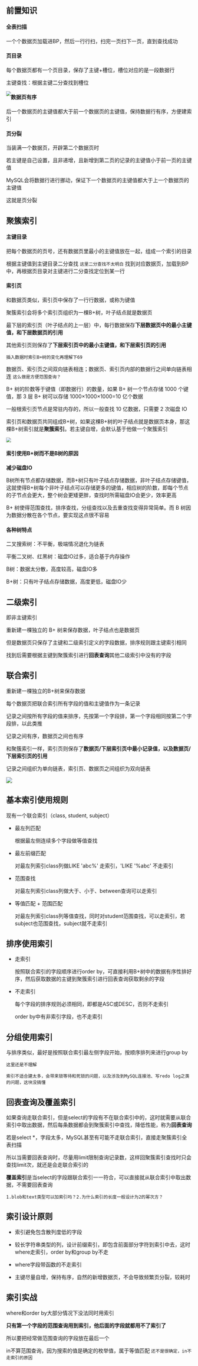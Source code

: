 ## 前置知识

#### 全表扫描

一个个数据页加载进BP，然后一行行扫，扫完一页扫下一页，直到查找成功



#### 页目录

每个数据页都有一个页目录，保存了主键+槽位，槽位对应的是一段数据行

主键查找：根据主键二分查找到槽位

<img src=".\pic\数据页目录.jpg" style="zoom: 80%; float: left" />



#### 数据页有序

后一个数据页的主键值都大于前一个数据页的主键值，保持数据行有序，方便建索引



#### 页分裂

当装满一个数据页，开辟第二个数据页时

若主键是自己设置，且非递增，且新增到第二页的记录的主键值小于前一页的主键值

MySQL会将数据行进行挪动，保证下一个数据页的主键值都大于上一个数据页的主键值

这就是页分裂







## 聚簇索引

#### 主键目录

把每个数据页的页号，还有数据页里最小的主键值放在一起，组成一个索引的目录

根据主键值到主键目录二分查找 `这里二分查找不太明白` 找到对应数据页，加载到BP中，再根据页目录对主键进行二分查找定位到某一行



#### 索引页

和数据页类似，索引页中保存了一行行数据，或称为键值

聚簇索引会将多个索引页组织为一棵B+树，叶子结点就是数据页

最下层的索引页（叶子结点的上一层）中，每行数据保存**下层数据页中的最小主键值，和下层数据页的引用**

其他索引页则保存了**下层索引页中的最小主键值，和下层索引页的引用**

`插入数据时索引B+树的变化再理解下69`

数据页、索引页之间双向链表相连；数据页、索引页内部的数据行之间单向链表相连 `这么做是方便范围查询？`

B+ 树的阶数等于键值（即数据行）的数量，如果 B+ 树一个节点存储 1000 个键值，那 3 层 B+ 树可以存储 1000×1000×1000=10 亿个数据

一般根索引页节点是常驻内存的，所以一般查找 10 亿数据，只需要 2 次磁盘 IO

索引页和数据页共同组成B+树，如果这棵B+树的叶子结点就是数据页本身，那这棵B+树索引就是**聚簇索引**。若主键自增，会默认基于他做一个聚簇索引

<img src=".\pic\InnoDB聚簇索引结构.jpg" style="zoom: 80%;" />



#### 索引使用B+树而不是B树的原因

**减少磁盘IO**

B树所有节点都存储数据，而B+树只有叶子结点存储数据，非叶子结点存储键值，这就使得B+树每个非叶子结点可以存储更多的键值，相应树的阶数，即每个节点的子节点会更大，整个树会更矮更胖，查找时所需磁盘IO会更少，效率更高

B+ 树使得范围查找，排序查找，分组查找以及去重查找变得异常简单。而 B 树因为数据分散在各个节点，要实现这点很不容易



#### 各种树特点

二叉搜索树：不平衡，极端情况退化为链表

平衡二叉树、红黑树：磁盘IO过多，适合基于内存操作

B树：数据太分散，高度较高，磁盘IO多

B+树：只有叶子结点存储数据，高度更低，磁盘IO少







## 二级索引

即非主键索引

重新建一棵独立的 B+ 树来保存数据，叶子结点也是数据页

但是数据页只保存了主键和二级索引定义的字段数据，排序规则跟主键索引相同

找到后需要根据主键到聚簇索引进行**回表查询**其他二级索引中没有的字段







## 联合索引

重新建一棵独立的B+树来保存数据

每个数据页把联合索引所有字段的值和主键值作为一条记录

记录之间按所有字段的值来排序，先按第一个字段排，第一个字段相同按第二个字段排，以此类推

记录之间有序，数据页之间也有序

和聚簇索引一样，索引页则保存了**数据页/下层索引页中最小记录值，以及数据页/下层索引页的引用**

记录之间组织为单向链表，索引页、数据页之间组织为双向链表

![](.\pic\InnoDB联合索引结构.jpg)







## 基本索引使用规则

现有一个联合索引（class, student, subject）

- 最左列匹配

  根据最左侧连续多个字段做等值查找

- 最左前缀匹配

  对最左列索引class列做LIKE 'abc%' 走索引，'LIKE '%abc' 不走索引

- 范围查找

  对最左列索引class列做大于、小于、between查询可以走索引

- 等值匹配 + 范围匹配

  对最左列索引class列等值查找，同时对student范围查找，可以走索引，若subject也范围查找，subject就不走索引







## 排序使用索引

- 走索引

  按照联合索引的字段顺序进行order by，可直接利用B+树中的数据有序性排好序，然后获取数据的主键到聚簇索引进行回表查询获取剩余的字段

- 不走索引

  每个字段的排序规则必须相同，即都是ASC或DESC，否则不走索引

  order by中有非索引字段，也不走索引







## 分组使用索引

与排序类似，最好是按照联合索引最左侧字段开始，按顺序排列来进行group by

`这里还是不理解`

`索引不适合建太多，会带来锁等待和死锁的问题，以及涉及到MySQL连接池、写redo log之类的问题，这块没搞懂`







## 回表查询及覆盖索引

如果查询走联合索引，但是select的字段有不在联合索引中的，这时就需要从联合索引中取出数据，然后每条数据都会到聚簇索引中查找，降低性能，称为**回表查询**

若是select *，字段太多，MySQL甚至有可能不走联合索引，直接走聚簇索引全表扫描

所以当需要回表查询时，尽量用limit限制查询记录数，这样回聚簇索引查找时只会查找limit次，就还是会走联合索引的

**覆盖索引**是当select的字段跟联合索引一一符合，可以直接就从联合索引中取出数据，不需要回表查询

`1.blob和text类型可以加索引吗？2.为什么索引的长度一般设计为2的幂次方？`







## 索引设计原则

- 索引避免包含散列度低的字段
- 较长字符串类型的列，设计前缀索引，即包含前面部分字符到索引中去，这时where走索引，order by和group by不走

- where字段带函数的不走索引
- 主键尽量自增，保持有序，自然的新增数据页，不会导致频繁页分裂，较耗时







## 索引实战

where和order by大部分情况下没法同时用索引

**只有第一个字段的范围查询用到索引，他后面的字段就都用不了索引了**

所以要把经常做范围查询的字段放在最后一个

in不算范围查询，因为搜索的值是确定的枚举值，属于等值匹配 `还不是很确定，in不走索引的原因`